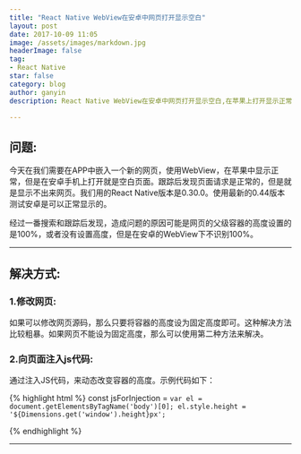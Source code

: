 ```yaml
---
title: "React Native WebView在安卓中网页打开显示空白"
layout: post
date: 2017-10-09 11:05
image: /assets/images/markdown.jpg
headerImage: false
tag:
- React Native
star: false
category: blog
author: ganyin
description: React Native WebView在安卓中网页打开显示空白,在苹果上打开显示正常

---
```


## 问题:

今天在我们需要在APP中嵌入一个新的网页，使用WebView，在苹果中显示正常，但是在安卓手机上打开就是空白页面。跟踪后发现页面请求是正常的，但是就是显示不出来网页。我们用的React Native版本是0.30.0。使用最新的0.44版本测试安卓是可以正常显示的。

经过一番搜索和跟踪后发现，造成问题的原因可能是网页的父级容器的高度设置的是100%，或者没有设置高度，但是在安卓的WebView下不识别100%。

---

## 解决方式:

### 1.修改网页:

如果可以修改网页源码，那么只要将容器的高度设为固定高度即可。这种解决方法比较粗暴。如果网页不能设为固定高度，那么可以使用第二种方法来解决。

### 2.向页面注入js代码:

通过注入JS代码，来动态改变容器的高度。示例代码如下：

{% highlight html %}
const jsForInjection = `
  var el = document.getElementsByTagName('body')[0];
  el.style.height = '${Dimensions.get('window').height}px';
`

<WebView style={styles.webview_style}
                 source={}
                 startInLoadingState={true}
                 domStorageEnabled={true}
                 javaScriptEnabled={true}
                 injectJavaScript={jsForInjection}
        >
</WebView>
{% endhighlight %}

---